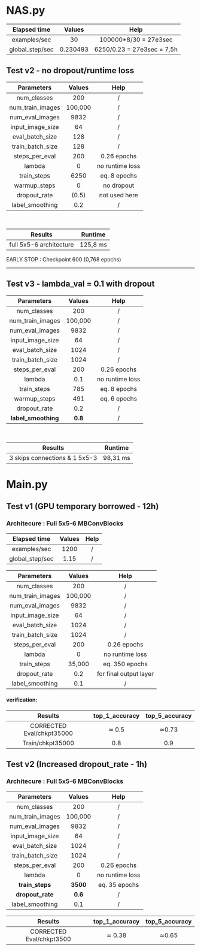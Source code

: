 
# NAS.py


| Elapsed time  |     Values     |  Help |
|:-----------------------------:|:--------------------------------:|:------------------------------------:|
| examples/sec |  30             | 100000*8/30 = 27e3sec |
| global_step/sec |   0.230493             | 6250/0.23 = 27e3sec = 7,5h |


## Test v2 - no dropout/runtime loss

| Parameters  |     Values     |  Help | 
|:-----------------------------:|:--------------------------------:|:------------------------------------:|
| num_classes |  200             | / |
| num_train_images |   100,000             | / |
| num_eval_images |  9832             | / |
| input_image_size |  64             | / |
| eval_batch_size |  128             | / |
| train_batch_size |  128             | /|
| steps_per_eval |  200             | 0.26 epochs|
| lambda |  0             | no runtime loss |
| train_steps |    6250   |   eq. 8 epochs |
| warmup_steps | 0 |    no dropout |
| dropout_rate |    (0.5)   |   not used here |
| label_smoothing | 0.2 |    / |

</br>


| Results   |             Runtime
|:--------------------------------------:|:----------------------------------------------:|
| full 5x5-6 architecture     |     125,8 ms            |  


EARLY STOP : Checkpoint 600 (0,768 epochs)

---------------------------


## Test v3  - lambda_val = 0.1 with dropout


| Parameters  |     Values     |  Help | 
|:-----------------------------:|:--------------------------------:|:------------------------------------:|
| num_classes |  200             | / |
| num_train_images |   100,000             | / |
| num_eval_images |  9832             | / |
| input_image_size |  64             | / |
| eval_batch_size |  1024            | / |
| train_batch_size |  1024             | /|
| steps_per_eval |  200             | 0.26 epochs|
| lambda |  0.1             | no runtime loss |
| train_steps |    785  |   eq. 8 epochs |
| warmup_steps | 491 |    eq. 6 epochs |
| dropout_rate |    0.2   |   / |
|**label_smoothing**| **0.8**|    / |

</br>


| Results   |             Runtime
|:--------------------------------------:|:----------------------------------------------:|
| 3 skips connections & 1 5x5-3    |  98,31 ms            |  






# Main.py


## Test v1 (GPU temporary borrowed - 12h)


### Architecure : Full 5x5-6 MBConvBlocks

| Elapsed time  |     Values     |  Help |
|:-----------------------------:|:--------------------------------:|:------------------------------------:|
| examples/sec |  1200             | /|
| global_step/sec |   1.15             | / |


| Parameters  |     Values     |  Help | 
|:-----------------------------:|:--------------------------------:|:------------------------------------:|
| num_classes |  200             | / |
| num_train_images |   100,000             | / |
| num_eval_images |  9832             | / |
| input_image_size |  64             | / |
| eval_batch_size |  1024             | / |
| train_batch_size |  1024             | /|
| steps_per_eval |  200             | 0.26 epochs|
| lambda |  0             | no runtime loss |
| train_steps |    35,000  |   eq. 350 epochs |
| dropout_rate |    0.2   |   for final output layer |
| label_smoothing | 0.1 |    / |



#### verification:

| Results  |     top_1_accuracy     |  top_5_accuracy  |
|:-----------------------------:|:--------------------------------:|:------------------------------------:|
| CORRECTED Eval/chkpt35000|                ≃ 0.5 |  ≃0.73 |
| Train/chkpt35000|                0.8 | 0.9 |


## Test v2 (Increased dropout_rate - 1h)


### Architecure : Full 5x5-6 MBConvBlocks



| Parameters  |     Values     |  Help | 
|:-----------------------------:|:--------------------------------:|:------------------------------------:|
| num_classes |  200             | / |
| num_train_images |   100,000             | / |
| num_eval_images |  9832             | / |
| input_image_size |  64             | / |
| eval_batch_size |  1024             | / |
| train_batch_size |  1024             | /|
| steps_per_eval |  200             | 0.26 epochs|
| lambda |  0             | no runtime loss |
| **train_steps** |    **3500**  |   eq. 35 epochs |
| **dropout_rate** |    **0.6**   |   / |
| label_smoothing | 0.1 |    / |


| Results  |     top_1_accuracy     |  top_5_accuracy  |
|:-----------------------------:|:--------------------------------:|:------------------------------------:|
| CORRECTED Eval/chkpt3500|                ≃ 0.38 |  ≃0.65 |



